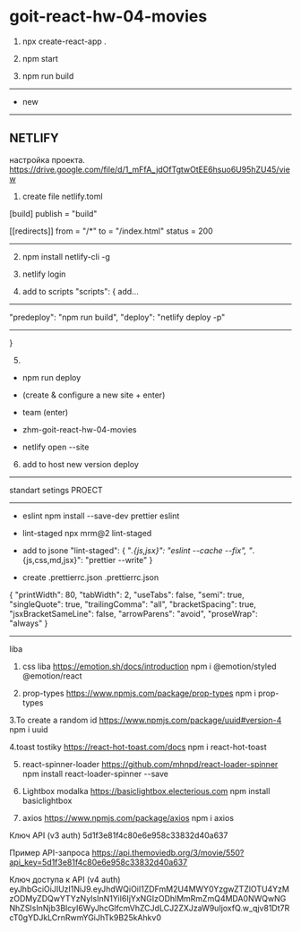 # goit-react-hw-04-movies

1. npx create-react-app .

2. npm start

3. npm run build

---

- new

---

## NETLIFY

настройка проекта.
https://drive.google.com/file/d/1_mFfA_jdOfTgtwOtEE6hsuo6U95hZU45/view

1. create file netlify.toml

[build] publish = "build"

[[redirects]] from = "/\*" to = "/index.html" status = 200

---

2.  npm install netlify-cli -g

3.  netlify login

4.  add to scripts "scripts": { add...

---

"predeploy": "npm run build", "deploy": "netlify deploy -p"

---

}

5.

- npm run deploy
- (create & configure a new site + enter)
- team (enter)
- zhm-goit-react-hw-04-movies

- netlify open --site

6. add to host new version deploy

---

standart setings PROECT

---

- eslint npm install --save-dev prettier eslint

- lint-staged npx mrm@2 lint-staged

- add to jsone "lint-staged": { "_.{js,jsx}": "eslint --cache --fix",
  "_.{js,css,md,jsx}": "prettier --write" }

- create .prettierrc.json .prettierrc.json

{ "printWidth": 80, "tabWidth": 2, "useTabs": false, "semi": true,
"singleQuote": true, "trailingComma": "all", "bracketSpacing": true,
"jsxBracketSameLine": false, "arrowParens": "avoid", "proseWrap": "always" }

---

liba

1. css liba https://emotion.sh/docs/introduction npm i @emotion/styled
   @emotion/react

2. prop-types https://www.npmjs.com/package/prop-types npm i prop-types

3.To create a random id https://www.npmjs.com/package/uuid#version-4 npm i uuid

4.toast tostiky https://react-hot-toast.com/docs npm i react-hot-toast

5. react-spinner-loader https://github.com/mhnpd/react-loader-spinner npm
   install react-loader-spinner --save

6. Lightbox modalka https://basiclightbox.electerious.com npm install
   basiclightbox

7. axios https://www.npmjs.com/package/axios npm i axios

Ключ API (v3 auth) 5d1f3e81f4c80e6e958c33832d40a637

Пример API-запроса
https://api.themoviedb.org/3/movie/550?api_key=5d1f3e81f4c80e6e958c33832d40a637

Ключ доступа к API (v4 auth)
eyJhbGciOiJIUzI1NiJ9.eyJhdWQiOiI1ZDFmM2U4MWY0YzgwZTZlOTU4YzMzODMyZDQwYTYzNyIsInN1YiI6IjYxNGIzODhlMmRmZmQ4MDA0NWQwNGNhZSIsInNjb3BlcyI6WyJhcGlfcmVhZCJdLCJ2ZXJzaW9uIjoxfQ.w_qjv81Dt7RcT0gYDJkLCrnRwmYGiJhTk9B25kAhkv0

